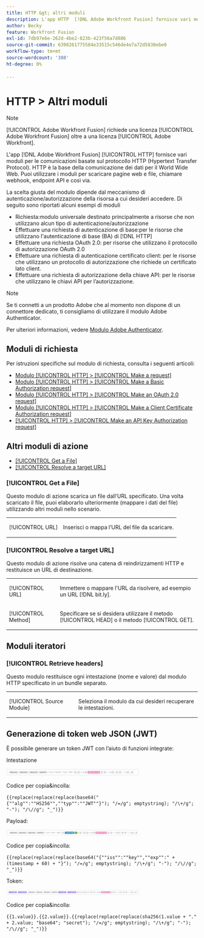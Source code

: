 ```yaml
---
title: HTTP &gt; altri moduli
description: L'app HTTP  [!DNL Adobe Workfront Fusion] fornisce vari moduli per le comunicazioni basate sul protocollo HTTP (Hypertext Transfer Protocol). HTTP è la base della comunicazione dei dati per il World Wide Web. Puoi utilizzare i moduli per scaricare pagine web e file, chiamare webhook, endpoint API e così via.
author: Becky
feature: Workfront Fusion
exl-id: 7db97e6e-262d-4be2-823b-423f56a7d886
source-git-commit: 6398261775584e33515c546de4e7a72d5830ebe0
workflow-type: tm+mt
source-wordcount: '388'
ht-degree: 0%

---
```


# HTTP > Altri moduli

>[!NOTE]
>
>[!UICONTROL Adobe Workfront Fusion] richiede una licenza [!UICONTROL Adobe Workfront Fusion] oltre a una licenza [!UICONTROL Adobe Workfront].

L&#39;app [!DNL Adobe Workfront Fusion] [!UICONTROL HTTP] fornisce vari moduli per le comunicazioni basate sul protocollo HTTP (Hypertext Transfer Protocol). HTTP è la base della comunicazione dei dati per il World Wide Web. Puoi utilizzare i moduli per scaricare pagine web e file, chiamare webhook, endpoint API e così via.

La scelta giusta del modulo dipende dal meccanismo di autenticazione/autorizzazione della risorsa a cui desideri accedere. Di seguito sono riportati alcuni esempi di moduli

* Richiesta:modulo universale destinato principalmente a risorse che non utilizzano alcun tipo di autenticazione/autorizzazione
* Effettuare una richiesta di autenticazione di base:per le risorse che utilizzano l&#39;autenticazione di base (BA) di [!DNL HTTP]
* Effettuare una richiesta OAuth 2.0: per risorse che utilizzano il protocollo di autorizzazione OAuth 2.0
* Effettuare una richiesta di autenticazione certificato client: per le risorse che utilizzano un protocollo di autorizzazione che richiede un certificato lato client.
* Effettuare una richiesta di autorizzazione della chiave API: per le risorse che utilizzano le chiavi API per l’autorizzazione.

>[!NOTE]
>
>Se ti connetti a un prodotto Adobe che al momento non dispone di un connettore dedicato, ti consigliamo di utilizzare il modulo Adobe Authenticator.
>
>Per ulteriori informazioni, vedere [Modulo Adobe Authenticator](/help/workfront-fusion/references/apps-and-modules/adobe-connectors/adobe-authenticator-modules.md).

## Moduli di richiesta

Per istruzioni specifiche sul modulo di richiesta, consulta i seguenti articoli:

* [Modulo [!UICONTROL HTTP] > [!UICONTROL Make a request]](/help/workfront-fusion/references/apps-and-modules/universal-connectors/http-module-make-a-request.md)
* [Modulo [!UICONTROL HTTP] > [!UICONTROL Make a Basic Authorization request]](/help/workfront-fusion/references/apps-and-modules/universal-connectors/http-module-make-a-basic-auth-request.md)
* [Modulo [!UICONTROL HTTP] > [!UICONTROL Make an OAuth 2.0 request]](/help/workfront-fusion/references/apps-and-modules/universal-connectors/http-module-make-an-oauth-2-request.md)
* [Modulo [!UICONTROL HTTP] > [!UICONTROL Make a Client Certificate Authorization request]](/help/workfront-fusion/references/apps-and-modules/universal-connectors/http-module-make-a-client-cert-auth-request.md)
* [[!UICONTROL HTTP] > [!UICONTROL Make an API Key Authorization request]](/help/workfront-fusion/references/apps-and-modules/universal-connectors/http-module-make-an-api-key-auth-request.md)

## Altri moduli di azione

* [[!UICONTROL Get a File]](#get-a-file)
* [[!UICONTROL Resolve a target URL]](#resolve-a-target-url)

### [!UICONTROL Get a File]

Questo modulo di azione scarica un file dall’URL specificato. Una volta scaricato il file, puoi elaborarlo ulteriormente (mappare i dati del file) utilizzando altri moduli nello scenario.

<table style="table-layout:auto"> 
 <col> 
 <col> 
 <tbody> 
  <tr> 
   <td role="rowheader">[!UICONTROL URL] </td> 
   <td> <p>Inserisci o mappa l’URL del file da scaricare. </p> </td> 
  </tr> 
 </tbody> 
</table>

### [!UICONTROL Resolve a target URL]

Questo modulo di azione risolve una catena di reindirizzamenti HTTP e restituisce un URL di destinazione.

<table style="table-layout:auto"> 
 <col> 
 <col> 
 <tbody> 
  <tr> 
   <td role="rowheader">[!UICONTROL URL] </td> 
   <td> <p>Immettere o mappare l'URL da risolvere, ad esempio un URL [!DNL bit.ly].</p> </td> 
  </tr> 
  <tr> 
   <td role="rowheader">[!UICONTROL Method] </td> 
   <td> <p>Specificare se si desidera utilizzare il metodo [!UICONTROL HEAD] o il metodo [!UICONTROL GET].</p> </td> 
  </tr> 
 </tbody> 
</table>

## Moduli iteratori

### [!UICONTROL Retrieve headers]

Questo modulo restituisce ogni intestazione (nome e valore) dal modulo HTTP specificato in un bundle separato.

<table style="table-layout:auto"> 
 <col> 
 <col> 
 <tbody> 
  <tr> 
   <td role="rowheader">[!UICONTROL Source Module]</td> 
   <td> <p> Seleziona il modulo da cui desideri recuperare le intestazioni.</p> </td> 
  </tr> 
 </tbody> 
</table>

## Generazione di token web JSON (JWT)

È possibile generare un token JWT con l’aiuto di funzioni integrate:

Intestazione

![](/help/workfront-fusion/references/apps-and-modules/assets/jwt-header-350x19.png)

Codice per copia&amp;incolla:

```
{{replace(replace(replace(base64("{""alg"":""HS256"",""typ"":""JWT""}"); "/=/g"; emptystring); "/\+/g"; "-"); "/\//g"; "_")}}
```

Payload:

![](/help/workfront-fusion/references/apps-and-modules/assets/jwt-payload-350x17.png)

Codice per copia&amp;incolla:

```
{{replace(replace(replace(base64("{""iss"":""key"",""exp"":" + (timestamp + 60) + "}"); "/=/g"; emptystring); "/\+/g"; "-"); "/\//g"; "_")}}
```

Token:

![](/help/workfront-fusion/references/apps-and-modules/assets/jwt-token-350x15.png)

Codice per copia&amp;incolla:

```
{{1.value}}.{{2.value}}.{{replace(replace(replace(sha256(1.value + "." + 2.value; "base64"; "secret"); "/=/g"; emptystring); "/\+/g"; "-"); "/\//g"; "_")}}
```
